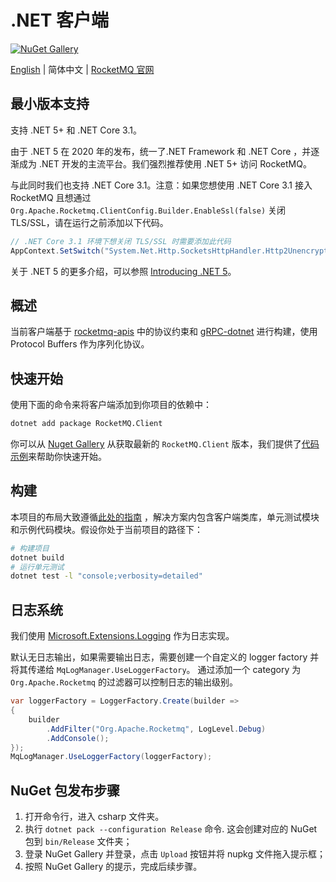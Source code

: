 # .NET 客户端

[![NuGet Gallery][nuget-image]][nuget-url]

[English](README.md) | 简体中文 | [RocketMQ 官网](https://rocketmq.apache.org/)

## 最小版本支持

支持 .NET 5+ 和 .NET Core 3.1。

由于 .NET 5 在 2020 年的发布，统一了.NET Framework 和 .NET Core ，并逐渐成为 .NET 开发的主流平台。我们强烈推荐使用 .NET 5+
访问 RocketMQ。

与此同时我们也支持 .NET Core 3.1。注意：如果您想使用 .NET Core 3.1 接入 RocketMQ
且想通过 `Org.Apache.Rocketmq.ClientConfig.Builder.EnableSsl(false)` 关闭 TLS/SSL，请在运行之前添加以下代码。

```csharp
// .NET Core 3.1 环境下想关闭 TLS/SSL 时需要添加此代码
AppContext.SetSwitch("System.Net.Http.SocketsHttpHandler.Http2UnencryptedSupport", true)
```

关于 .NET 5 的更多介绍，可以参照 [Introducing .NET 5](https://devblogs.microsoft.com/dotnet/introducing-net-5/)。

## 概述

当前客户端基于 [rocketmq-apis](https://github.com/apache/rocketmq-apis)
中的协议约束和 [gRPC-dotnet](https://github.com/grpc/grpc-dotnet) 进行构建，使用 Protocol Buffers 作为序列化协议。

## 快速开始

使用下面的命令来将客户端添加到你项目的依赖中：

```sh
dotnet add package RocketMQ.Client
```

你可以从 [Nuget Gallery](https://www.nuget.org/packages/RocketMQ.Client) 从获取最新的 `RocketMQ.Client`
版本，我们提供了[代码示例](./examples)来帮助你快速开始。

## 构建

本项目的布局大致遵循[此处的指南](https://docs.microsoft.com/en-us/dotnet/core/tutorials/library-with-visual-studio-code?pivots=dotnet-5-0)
，解决方案内包含客户端类库，单元测试模块和示例代码模块。假设你处于当前项目的路径下：

```sh
# 构建项目
dotnet build
# 运行单元测试
dotnet test -l "console;verbosity=detailed"
```

## 日志系统

我们使用 [Microsoft.Extensions.Logging](https://learn.microsoft.com/en-us/dotnet/core/extensions/logging?tabs=command-line#non-host-console-app) 作为日志实现。

默认无日志输出，如果需要输出日志，需要创建一个自定义的 logger factory 并将其传递给 `MqLogManager.UseLoggerFactory`。
通过添加一个 category 为 `Org.Apache.Rocketmq` 的过滤器可以控制日志的输出级别。

```csharp
var loggerFactory = LoggerFactory.Create(builder =>
{
    builder
        .AddFilter("Org.Apache.Rocketmq", LogLevel.Debug)
        .AddConsole();
});
MqLogManager.UseLoggerFactory(loggerFactory);
```

## NuGet 包发布步骤

1. 打开命令行，进入 csharp 文件夹。
2. 执行 `dotnet pack --configuration Release` 命令. 这会创建对应的 NuGet 包到 `bin/Release` 文件夹；
3. 登录 NuGet Gallery 并登录，点击 `Upload` 按钮并将 nupkg 文件拖入提示框；
4. 按照 NuGet Gallery 的提示，完成后续步骤。

[nuget-image]: https://img.shields.io/nuget/v/RocketMQ.Client.svg?label=nuget
[nuget-url]: https://www.nuget.org/packages/RocketMQ.Client/
